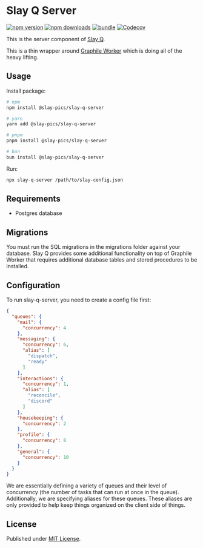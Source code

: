 # Slay Q Server

[![npm version][npm-version-src]][npm-version-href]
[![npm downloads][npm-downloads-src]][npm-downloads-href]
[![bundle][bundle-src]][bundle-href]
[![Codecov][codecov-src]][codecov-href]

This is the server component of [Slay Q](https://www.npmjs.com/package/@slay-pics/slay-q).

This is a thin wrapper around [Graphile Worker](https://worker.graphile.org) which is doing all of the heavy lifting.

## Usage

Install package:

```sh
# npm
npm install @slay-pics/slay-q-server

# yarn
yarn add @slay-pics/slay-q-server

# pnpm
pnpm install @slay-pics/slay-q-server

# bun
bun install @slay-pics/slay-q-server
```

Run:

```bash
npx slay-q-server /path/to/slay-config.json
```

## Requirements

* Postgres database

## Migrations
You must run the SQL migrations in the migrations folder against your database.  Slay Q provides some additional functionality on
top of Graphile Worker that requires additional database tables and stored procedures to be installed.

## Configuration
To run slay-q-server, you need to create a config file first:

```json
{
  "queues": {
    "mail": {
      "concurrency": 4
    },
    "messaging": {
      "concurrency": 6,
      "alias": [
        "dispatch",
        "ready"
      ]
    },
    "interactions": {
      "concurrency": 1,
      "alias": [
        "reconcile",
        "discord"
      ]
    },
    "housekeeping": {
      "concurrency": 2
    },
    "profile": {
      "concurrency": 8
    },
    "general": {
      "concurrency": 10
    }
  }
}
```

We are essentially defining a variety of queues and their level of concurrency (the number of tasks that can run at once in the queue).
Additionally, we are specifying aliases for these queues.  These aliases are only provided to help keep things organized on the client
side of things.

## License

Published under [MIT License](./LICENSE).

<!-- Badges -->

[npm-version-src]: https://img.shields.io/npm/v/packageName?style=flat&colorA=18181B&colorB=F0DB4F
[npm-version-href]: https://npmjs.com/package/packageName
[npm-downloads-src]: https://img.shields.io/npm/dm/packageName?style=flat&colorA=18181B&colorB=F0DB4F
[npm-downloads-href]: https://npmjs.com/package/packageName
[codecov-src]: https://img.shields.io/codecov/c/gh/unjs/packageName/main?style=flat&colorA=18181B&colorB=F0DB4F
[codecov-href]: https://codecov.io/gh/unjs/packageName
[bundle-src]: https://img.shields.io/bundlephobia/minzip/packageName?style=flat&colorA=18181B&colorB=F0DB4F
[bundle-href]: https://bundlephobia.com/result?p=packageName
